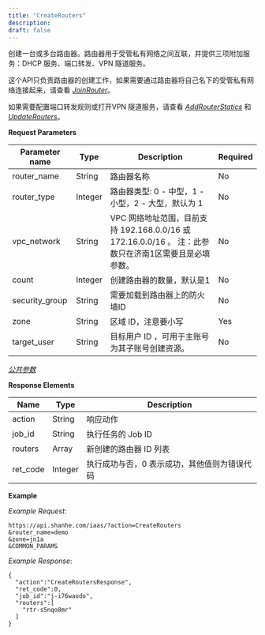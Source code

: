 ```yaml
---
title: "CreateRouters"
description: 
draft: false
---
```




创建一台或多台路由器。路由器用于受管私有网络之间互联，并提供三项附加服务：DHCP 服务、端口转发、VPN 隧道服务。

这个API只负责路由器的创建工作，如果需要通过路由器将自己名下的受管私有网络连接起来，请查看 [_JoinRouter_](../join_router/)。

如果需要配置端口转发规则或打开VPN 隧道服务，请查看 [_AddRouterStatics_](../add_router_statics/) 和 [_UpdateRouters_](../update_routers/)。

**Request Parameters**

| Parameter name | Type | Description | Required |
| --- | --- | --- | --- |
| router_name | String | 路由器名称 | No |
| router_type | Integer | 路由器类型: 0 - 中型，1 - 小型，2 - 大型，默认为 1 | No |
| vpc_network | String | VPC 网络地址范围，目前支持 192.168.0.0/16 或 172.16.0.0/16 。 注：此参数只在济南1区需要且是必填参数。 | No |
| count | Integer | 创建路由器的数量，默认是1 | No |
| security_group | String | 需要加载到路由器上的防火墙ID | No |
| zone | String | 区域 ID，注意要小写 | Yes |
| target_user | String | 目标用户 ID ，可用于主账号为其子账号创建资源。 | No |

[_公共参数_](../../../parameters/)

**Response Elements**

| Name | Type | Description |
| --- | --- | --- |
| action | String | 响应动作 |
| job_id | String | 执行任务的 Job ID |
| routers | Array | 新创建的路由器 ID 列表 |
| ret_code | Integer | 执行成功与否，0 表示成功，其他值则为错误代码 |

**Example**

_Example Request_:

```
https://api.shanhe.com/iaas/?action=CreateRouters
&router_name=demo
&zone=jn1a
&COMMON_PARAMS
```

_Example Response_:

```
{
  "action":"CreateRoutersResponse",
  "ret_code":0,
  "job_id":"j-i76waodo",
  "routers":[
    "rtr-s5nqo8mr"
  ]
}
```

